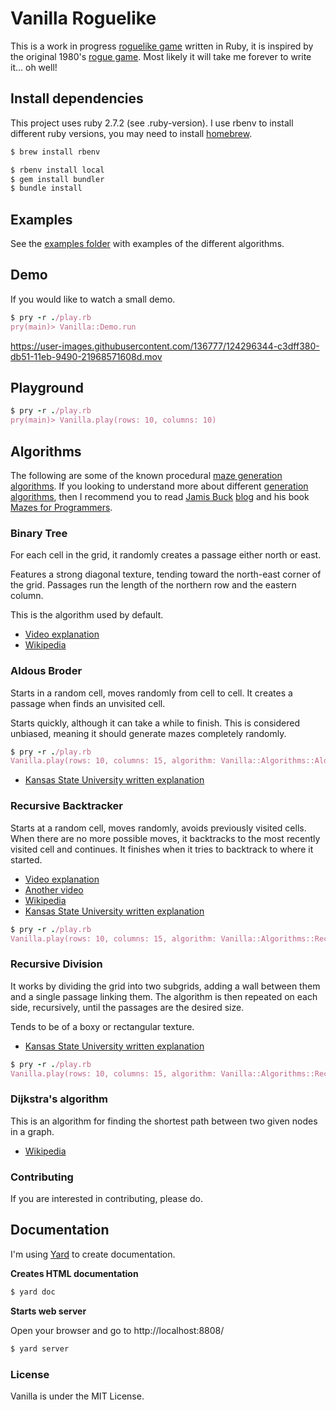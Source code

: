 # Vanilla Roguelike

This is a work in progress [roguelike game](https://en.wikipedia.org/wiki/Roguelike) written in Ruby, it is inspired by the original 1980's [rogue game](https://en.wikipedia.org/wiki/Rogue_(video_game)).
Most likely it will take me forever to write it... oh well!

## Install dependencies

This project uses ruby 2.7.2 (see .ruby-version).
I use rbenv to install different ruby versions, you may need to install [homebrew](https://brew.sh).


```bash
$ brew install rbenv

$ rbenv install local
$ gem install bundler
$ bundle install
```

## Examples 

See the [examples folder](https://github.com/Davidslv/vanilla/tree/master/examples) with examples of the different algorithms.

## Demo

If you would like to watch a small demo.


```ruby
$ pry -r ./play.rb
pry(main)> Vanilla::Demo.run

```


https://user-images.githubusercontent.com/136777/124296344-c3dff380-db51-11eb-9490-21968571608d.mov



## Playground

```ruby
$ pry -r ./play.rb
pry(main)> Vanilla.play(rows: 10, columns: 10)

```

## Algorithms

The following are some of the known procedural [maze generation algorithms](https://en.wikipedia.org/wiki/Maze_generation_algorithm).
If you looking to understand more about different [generation algorithms](https://en.wikipedia.org/wiki/Talk%3AMaze_generation_algorithm), then I recommend you to read [Jamis Buck](https://medium.com/@jamis) [blog](http://weblog.jamisbuck.org/2011/2/7/maze-generation-algorithm-recap) and his book [Mazes for Programmers](https://pragprog.com/titles/jbmaze/mazes-for-programmers/).

### Binary Tree

For each cell in the grid, it randomly creates a passage either north or east.

Features a strong diagonal texture, tending toward the north-east corner of the grid.
Passages run the length of the northern row and the eastern column.

This is the algorithm used by default.

- [Video explanation](https://www.youtube.com/watch?v=oSWTXtMglKE)
- [Wikipedia](https://en.wikipedia.org/wiki/Binary_space_partitioning)

### Aldous Broder

Starts in a random cell, moves randomly from cell to cell.
It creates a passage when finds an unvisited cell.

Starts quickly, although it can take a while to finish.
This is considered unbiased, meaning it should generate mazes completely randomly.

```ruby
$ pry -r ./play.rb
Vanilla.play(rows: 10, columns: 15, algorithm: Vanilla::Algorithms::AldousBroder)
```

- [Kansas State University written explanation](https://people.cs.ksu.edu//~ashley78/wiki.ashleycoleman.me/index.php/Aldous-Broder_Algorithm.html)

### Recursive Backtracker

Starts at a random cell, moves randomly, avoids previously visited cells.
When there are no more possible moves, it backtracks to the most recently visited cell and continues.
It finishes when it tries to backtrack to where it started.

- [Video explanation](https://youtu.be/elMXlO28Q1U?t=9)
- [Another video](https://www.youtube.com/watch?v=gBC_Fd8EE8A)
- [Wikipedia](https://en.wikipedia.org/wiki/Backtracking)
- [Kansas State University written explanation](https://people.cs.ksu.edu//~ashley78/wiki.ashleycoleman.me/index.php/Recursive_Backtracker.html)

```ruby
$ pry -r ./play.rb
Vanilla.play(rows: 10, columns: 15, algorithm: Vanilla::Algorithms::RecursiveBacktracker)
```

### Recursive Division

It works by dividing the grid into two subgrids, adding a wall between them and a single passage linking them.
The algorithm is then repeated on each side, recursively, until the passages are the desired size.

Tends to be of a boxy or rectangular texture.

- [Kansas State University written explanation](https://people.cs.ksu.edu//~ashley78/wiki.ashleycoleman.me/index.php/Recursive_Division.html)

```ruby
$ pry -r ./play.rb
Vanilla.play(rows: 10, columns: 15, algorithm: Vanilla::Algorithms::RecursiveDivision)
```

### Dijkstra's algorithm

This is an algorithm for finding the shortest path between two given nodes in a graph.

- [Wikipedia](https://en.wikipedia.org/wiki/Dijkstra%27s_algorithm)

### Contributing

If you are interested in contributing, please do.

## Documentation

I'm using [Yard](https://rubydoc.info/gems/yard/0.9.26/file/README.md) to create documentation.

**Creates HTML documentation**

```bash
$ yard doc
```

**Starts web server**

Open your browser and go to http://localhost:8808/

```bash
$ yard server
```

### License

Vanilla is under the MIT License.
